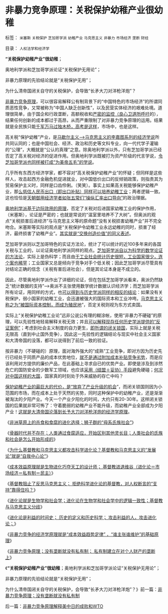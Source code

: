 # 非暴力竞争原理：关税保护幼稚产业很幼稚

标签： `米塞斯` `关税保护` `芝加哥学派` `幼稚产业` `马克思主义` `非暴力` `市场经济` `垄断` `财经` 

目录： `人权法学和经济学`

**“关税保护幼稚产业”很幼稚**；

奥地利学派和芝加哥学派论证“关税保护无用论”；

非暴力原理的先验结论就是“关税保护无用”；

为什么清帝国闭关自守的关税保护，会导致“长矛大刀对洋枪洋炮”？

[非暴力竞争原理](../../../2011/9/17/非暴力竞争原理；没有垄断就没有私有制.md)，可以很容易解释公有制背景下的“中国特色的市场经济”的所谓同质恶性竞争，又常被称为“中国人缺乏创新性”，以及民营实体经济的艰难处境。道理很简单，由于国企和行政垄断，高额税收和[严密的监控（良心卫道所呼吁](../../../2011/7/22/股市中的国民劣根性体现的后发劣势.md)的），结果任何创新的成本都过于高昂，从而严重限制了对非暴力竞争原理的运用。结果就是全民族只能[千军万马过独木桥，高考是这样](../../../2009/12/9/现代科举之高考、国考、公务员和考研.md)，市场中，也是这样。



高关税“保护幼稚”产业，是[马歇尔主义——>马克思主义的李嘉图系列的经济学说](../../../2011/2/9/Alfred马歇尔经济学&nbsp;Vs&nbsp;马克思主义.md)所共同认同的；也是中国社会、经济、政治和历史等文科专业，向一代代学子灌输的“公理”，大概就是“公认的真理”之意。除奥地利学派以外，只有芝加哥学派已经否定了高关税对经济的促进作用。但奥地利学派既被打为资产阶级的代言学说，[令芝加哥学派也同样被打成“为美帝五毛”的学说](../../../2010/12/30/货币主义导致恶性通货膨胀和大萧条.md)。

几乎所有东西方经济学家，都不容对“高关税保护幼稚产业”的怀疑；但同样是这些样人，攻击起西方金融危机促进就业，对中国低价出口的反倾销政策，则指责其为贸易保护主义时，同样是口齿伶俐。（笑笑）。事实上如果高关税能够保护幼稚产业，那[么低估人民币出口（即出口补贴）同样可以培养幼稚工业](../../../2011/8/13/高利贷救世界；金融垄断是命门.md)；两者逻辑一致。这也恰恰是[天朝御用经济学者如张五常们“操纵汇率出口导向”](../../../2011/8/12/只有人民币升值才符合中国利益！.md)的政治理据。

[奥地利学派基于边际效用的原理](../../../2011/2/20/经济学科学标准（边际效用＋抽象建模＋实证统计）.md)，否定了关税对后进国家幼稚工业的保护作用，（米塞斯），论证是严密的；也就是常说的“温室里培养不了大树”。但奥派的观点“关税损害后进经济”与马克思主义等的原命题“没有关税损害幼稚产业”并不完全吻合。米塞斯等实际的观点是“关税保护令幼稚工业永远幼稚的同时，损害了经济，最终损害了幼稚产业”。[其实就是“交换创造价值”的同义表述](../../../2011/2/19/交换创造价值的自由和《通往奴役之路》.md)。

芝加哥学派则以芝加哥特色的实证方法论，统计了可以统计的近100多年来的各国关税与工业的，以论证奥地利学派同样的观点。[芝加哥学派自以为科学的数学论证的方法论](../../../2011/2/3/计划经济内核数学理性主义，米塞斯“社会主义不可运作”和兰格.md)，实际上是伪科学；而且由[于工业社会统计历史很短，工业国家很少，连个案也稀罕](../../../2011/5/10/美国房产税不是财产税.md)；工业国家又总是倾向于竞争对手个低关税；因此芝加哥学派尽管具有对结论正确的信念（关税有害后进社会），但是其论证本身是不成立的。

因此，尽管奥地利学派作出了详细的论证，但在包括芝加哥学派看来，奥派仍然缺乏“统计数据的支持”——>奥派不主张使用数学统计数据认识经济学；而芝加哥学派所有论证，用同样的方式，也[可以得到与历史学派同样的相反的结论](../../../2011/8/14/《密苏里协定》和《门罗宣言》时代（政府缺钱＝高关税）.md)：如果没有关税保护，弱小国家的幼稚工业，会迅速被强大的国际资本和工业冲垮。[马克思主义称之为“被国际资本控制，而成为殖民地](../../../2010/12/21/米塞斯资本原理；什么是亏损？.md)”，否定关税则视为东方式卖国。

实际上“关税保护幼稚工业论”远非公说公有理的糊涂帐，使用“非暴力不硬碰”的原理，可以先验性地轻易解释关税无效；并且[可以解释现存任何历史学派提供的“反证案例”](../../../2011/5/22/美国南方的（黑奴＋植棉业）是发达的特异型经济.md)；考虑到社会主义制度的自力更生，[即所谓的闭关锁国](../../../2011/1/20/富美国买生活品，穷中国买奢侈品.md)，实际上就是关税无限高（直到中止国外竞争），因此这一先验性的逻辑结论与现实中社会主义国家和大清帝国的没落，都可以说得到了前后一致的验证。

按非暴力（不硬碰的）原理，面对海外强大的“成熟”工业竞争，即对方因为历史先行已经处于同质产品的成本优势地位，[就不是通过附加成本补贴竞争劣势](../../../2010/5/28/欧美日汇率走低是补贴进口冲销中国外汇债权.md)，而是应该利用对方提供的廉价产品，在此基础上寻求自已的优势产业。即使是涉及到涉然危亡的国防安全的少数军工领域，也应该[采用（结盟＋妥协）手段](../../../2011/4/7/民主社会商业机会多，国防负担轻.md)避免硬碰；[何况对中国这样的大国](../../../2011/8/12/中国不是大国吗？.md)，国家真的时刻处于外来威胁的存亡中吗？

[保护幼稚产业的最巨大的代价，是“放弃了产业升级的机会](http://blog.sina.com.cn/s/blog_62c172c90100qrck.html)”，而闭关锁国则因为小范围的市场，而在成本上处于天然的劣势，同时这种保护中的幼稚产业，还是渐渐被淘汰的夕阳产业。今天一个产业夕阳化的时间，大约只有20-30年。这样闭关锁国的后果就非常可怖了：守着脆弱的幼稚产业不能升级，而幼稚产业全部成为夕阳产业！[这就是大清帝国沦落到长予大刀对洋枪洋炮的经济学原理](../../../2009/12/21/民智？不开？“长矛大刀对仗洋枪洋炮”.md)。

《[非洲草原上的杀食和食腐的进化选择；狮子群的“母系氏族社会”](../../../2011/9/15/非洲草原上的杀食和食腐的进化选择.md)》

《[骨器时代并不存在；人类通过食腐适应，开始区别其他灵长目；人类社会的氏族和社会是怎么开始形成的](../../../2011/9/15/骨器时代不存在；人类食腐革命.md)》

《[为什么基督教和马克思主义都攻击科学进化论？基督教和马克思主义的“发展论”就是“自我中心论”](../../../2011/9/16/为什么基督教和马克思主义都攻击科学进化论？.md)》

《[成本效益原理就是生物进化巧夺天工的设计师；
基督教进退维谷（进化论＝市场经济＝私有制＝民主）](../../../2011/9/16/如果基督教是正确的，马克思主义就必定是真理.md)》

《[基督教阻止了反思马克思主义；
拒绝科学进化论的基督教，对人权断言的“支持”靠得住吗？](../../../2011/9/16/基督教阻止了反思马克思主义.md)》

《[进化论就是生物学和社会学；进化论在生物学和社会学中的逻辑一致性；基督教与马克思主义分歧](../../../2011/9/16/进化论就是生物学和社会学；基督教与马克思主义的分歧.md)》

《[进化论是利益的时间史；
历史的定义和历史科学； 攻击利益的人，攻击进化论；](../../../2011/9/16/进化论是利益的时间史；历史的定义和历史科学；.md)》

《[非暴力竞争的经济学原理就是“成本效益趋势定律”
，“谁主张谁维护”的基础原理](../../../2011/9/17/强国新兴不因争霸，帝国衰亡只因“护霸”.md)》

《[非暴力竞争原理；没有垄断就没有私有制；
私有制建立在对个人财产的垄断上](../../../2011/9/17/非暴力竞争原理；没有垄断就没有私有制.md)》

《**“关税保护幼稚产业”很幼稚**；奥地利学派和芝加哥学派论证“关税保护无用论”；

非暴力原理的先验结论就是“关税保护无用”；

为什么清帝国闭关自守的关税保护，会导致“长矛大刀对洋枪洋炮”？》前一篇：[非暴力竞争原理；没有垄断就没有私有制](../../../2011/9/17/非暴力竞争原理；没有垄断就没有私有制.md)

后一篇：[非暴力竞争原理解释美中日的成败和WTO](../../../2011/9/17/非暴力竞争原理解释美中日的成败和WTO.md)